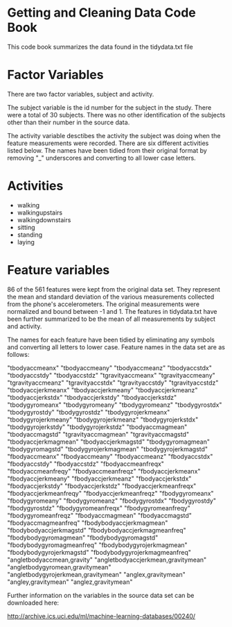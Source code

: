 # Getting and Cleaning Data Code Book

This code book summarizes the data found in the tidydata.txt file

# Factor Variables

There are two factor variables, subject and activity.

The subject variable is the id number for the subject in the study.  There were a total of 30 subjects.  There was no other identification of the subjects other than their number in the source data.

The activity variable desctibes the activity the subject was doing when the feature measurements were recorded.  There are six different activities listed below.  The names have been tidied from their original format by removing "_" underscores and converting to all lower case letters.

# Activities

 - walking
 - walkingupstairs
 - walkingdownstairs
 - sitting
 - standing
 - laying

# Feature variables

86 of the 561 features were kept from the original data set.  They represent the mean and standard deviation of the various measurements collected from the phone's accelerometers.  The original measurements were normalized and bound between -1 and 1.  The features in tidydata.txt have been further summarized to be the mean of all measurements by subject and activity.  

The names for each feature have been tidied by eliminating any symbols and converting all letters to lower case.  Feature names in the data set are as follows:

"tbodyaccmeanx"
"tbodyaccmeany"
"tbodyaccmeanz"
"tbodyaccstdx"
"tbodyaccstdy"
"tbodyaccstdz"
"tgravityaccmeanx"
"tgravityaccmeany"
"tgravityaccmeanz"
"tgravityaccstdx"
"tgravityaccstdy"
"tgravityaccstdz"
"tbodyaccjerkmeanx"
"tbodyaccjerkmeany"
"tbodyaccjerkmeanz"
"tbodyaccjerkstdx"
"tbodyaccjerkstdy"
"tbodyaccjerkstdz"
"tbodygyromeanx"
"tbodygyromeany"
"tbodygyromeanz"
"tbodygyrostdx"
"tbodygyrostdy"
"tbodygyrostdz"
"tbodygyrojerkmeanx"
"tbodygyrojerkmeany"
"tbodygyrojerkmeanz"
"tbodygyrojerkstdx"
"tbodygyrojerkstdy"
"tbodygyrojerkstdz"
"tbodyaccmagmean"
"tbodyaccmagstd"
"tgravityaccmagmean"
"tgravityaccmagstd"
"tbodyaccjerkmagmean"
"tbodyaccjerkmagstd"
"tbodygyromagmean"
"tbodygyromagstd"
"tbodygyrojerkmagmean"
"tbodygyrojerkmagstd"
"fbodyaccmeanx"
"fbodyaccmeany"
"fbodyaccmeanz"
"fbodyaccstdx"
"fbodyaccstdy"
"fbodyaccstdz"
"fbodyaccmeanfreqx"
"fbodyaccmeanfreqy"
"fbodyaccmeanfreqz"
"fbodyaccjerkmeanx"
"fbodyaccjerkmeany"
"fbodyaccjerkmeanz"
"fbodyaccjerkstdx"
"fbodyaccjerkstdy"
"fbodyaccjerkstdz"
"fbodyaccjerkmeanfreqx"
"fbodyaccjerkmeanfreqy"
"fbodyaccjerkmeanfreqz"
"fbodygyromeanx"
"fbodygyromeany"
"fbodygyromeanz"
"fbodygyrostdx"
"fbodygyrostdy"
"fbodygyrostdz"
"fbodygyromeanfreqx"
"fbodygyromeanfreqy"
"fbodygyromeanfreqz"
"fbodyaccmagmean"
"fbodyaccmagstd"
"fbodyaccmagmeanfreq"
"fbodybodyaccjerkmagmean"
"fbodybodyaccjerkmagstd"
"fbodybodyaccjerkmagmeanfreq"
"fbodybodygyromagmean"
"fbodybodygyromagstd"
"fbodybodygyromagmeanfreq"
"fbodybodygyrojerkmagmean"
"fbodybodygyrojerkmagstd"
"fbodybodygyrojerkmagmeanfreq"
"angletbodyaccmean,gravity"
"angletbodyaccjerkmean,gravitymean"
"angletbodygyromean,gravitymean"
"angletbodygyrojerkmean,gravitymean"
"anglex,gravitymean"
"angley,gravitymean"
"anglez,gravitymean"

Further information on the variables in the source data set can be downloaded here:

http://archive.ics.uci.edu/ml/machine-learning-databases/00240/

